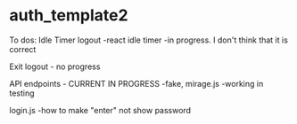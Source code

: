 # auth_template2

To dos:
Idle Timer logout
    -react idle timer
    -in progress. I don't think that it is correct

Exit logout
    - no progress

API endpoints - CURRENT IN PROGRESS
    -fake, mirage.js
    -working in testing

login.js
    -how to make "enter" not show password